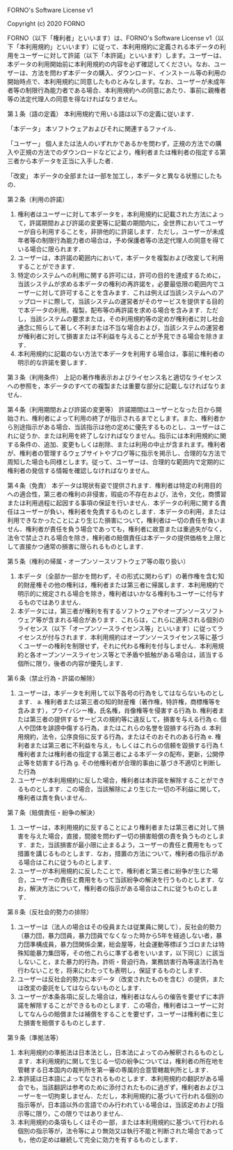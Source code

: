 FORNO's Software License v1

Copyright (c) 2020 FORNO

FORNO（以下「権利者」といいます）は、FORNO's Software License v1（以下「本利用規約」といいます）に従って、本利用規約に定義される本データの利用をユーザーに対して許諾（以下「本許諾」といいます）します。ユーザーは、本データの利用開始前に本利用規約の内容を必ず確認してください。なお、ユーザーは、方法を問わず本データの購入、ダウンロード、インストール等の利用の開始時点で、本利用規約に同意したものとみなします。なお、ユーザーが未成年者等の制限行為能力者である場合、本利用規約への同意にあたり、事前に親権者等の法定代理人の同意を得なければなりません。

第１条（語の定義）
本利用規約で用いる語は以下の定義に従います．

「本データ」
    本ソフトウェアおよびそれに関連するファイル．

「ユーザー」
    個人または法人のいずれかであるかを問わず，正規の方法での購入や正規の方法でのダウンロードなどにより，権利者または権利者の指定する第三者から本データを正当に入手した者．

「改変」
    本データの全部または一部を加工し，本データと異なる状態にしたもの．

第２条（利用の許諾）
1. 権利者はユーザーに対して本データを，本利用規約に記載された方法によって，許諾期間および許諾の変更等に記載の期間内に，全世界においてユーザーが自ら利用することを，非排他的に許諾します．ただし，ユーザーが未成年者等の制限行為能力者の場合は，予め保護者等の法定代理人の同意を得ている場合に限られます．
2. ユーザーは，本許諾の範囲内において，本データを複製および改変して利用することができます．
3. 特定のシステムへの利用に関する許可には，許可の目的を達成するために，当該システムが求める本データの権利の再許諾を，必要最低限の範囲内でユーザーに対して許可することを含みます．これは例えば当該システムへのアップロードに際して，当該システムの運営者がそのサービスを提供する目的で本データの利用，複製，配布等の再許諾を求める場合を含みます．ただし，当該システムの要求または，その利用規約等の定めが権利者に対し社会通念に照らして著しく不利または不当な場合および，当該システムの運営者が権利者に対して損害または不利益を与えることが予見できる場合を除きます．
4. 本利用規約に記載のない方法で本データを利用する場合は，事前に権利者の明示的な許諾を要します．

第３条（利用条件）
    上記の著作権表示およびライセンス名と適切なライセンスへの参照を，本データのすべての複製または重要な部分に記載しなければなりません．

第４条（利用期間および許諾の変更等）
    許諾期間はユーザーとなった日から開始され、権利者によって利用の終了が指示されるまでとします。また、権利者から別途指示がある場合、当該指示は他の定めに優先するものとし、ユーザーはこれに従うか、または利用を終了しなければなりません。指示には本利用規約に関する条件の、追加、変更もしくは削除、または利用の中止が含まれます。権利者が、権利者の管理するウェブサイトやブログ等に指示を掲示し、合理的な方法で周知した場合も同様とします。従って、ユーザーは、合理的な範囲内で定期的に権利者の発信する情報を確認しなければなりません。

第４条（免責）
    本データは現状有姿で提供されます．権利者は特定の利用目的への適合性，第三者の権利の非侵害，瑕疵の不存在および，法令，文化，商慣習または利用過程に起因する事項の保証を行いません．本データの利用に関する責任はユーザーが負い，権利者を免責するものとします．本データの利用，または利用できなかったことにより生じた損害について，権利者は一切の責任を負いません．権利者が責任を負う場合であっても，権利者に故意または重過失がなく，法令で禁止される場合を除き，権利者の賠償責任は本データの提供価格を上限として直接かつ通常の損害に限られるものとします．

第５条（権利の帰属・オープンソースソフトウェア等の取り扱い）
1. 本データ（全部か一部かを問わず，その形式に関わらず）の著作権を含む知的財産権その他の権利は，権利者または第三者に帰属します．本利用規約で明示的に規定される場合を除き，権利者はいかなる権利もユーザーに付与するものではありません．
2. 本データには，第三者が権利を有するソフトウェアやオープンソースソフトウェア等が含まれる場合があります．これらは，これらに適用される個別のライセンス（以下「オープンソースライセンス等」といいます）に従ってライセンスが付与されます．本利用規約はオープンソースライセンス等に基づくユーザーの権利を制限せず，それに代わる権利を付与しません．本利用規約と各オープンソースライセンス等とで矛盾や抵触がある場合は，該当する個所に限り，後者の内容が優先します．

第６条（禁止行為・許諾の解除）
1. ユーザーは，本データを利用して以下各号の行為をしてはならないものとします．
    a. 権利者または第三者の知的財産権（著作権，特許権，商標権等を含みます），プライバシー権，氏名権，肖像権等を侵害する行為
    b. 権利者または第三者の提供するサービスの規約等に違反して，損害を与える行為
    c. 個人や団体を誹謗中傷する行為，またはこれらの名誉を毀損する行為
    d. 本利用規約，法令，公序良俗に反する行為，またはそのおそれのある行為
    e. 権利者または第三者に不利益を与え，もしくはこれらの信頼を毀損する行為
    f. 権利者または権利者の指定する第三者による本データの配布，更新，公開停止等を妨害する行為
    g. その他権利者が合理的事由に基づき不適切と判断した行為
2. ユーザーが本利用規約に反した場合，権利者は本許諾を解除することができるものとします．この場合，当該解除により生じた一切の不利益に関して，権利者は責を負いません．

第７条（賠償責任・紛争の解決）
1. ユーザーは，本利用規約に反することにより権利者または第三者に対して損害を与えた場合，直接，間接を問わず一切の損害賠償の責を負うものとします．また，当該損害が最小限に止まるよう，ユーザーの責任と費用をもって措置を講じるものとします．なお，措置の方法について，権利者の指示がある場合はこれに従うものとします．
2. ユーザーが本利用規約に反したことで，権利者と第三者に紛争が生じた場合，ユーザーの責任と費用をもって当該紛争の解決を行うものとします．なお，解決方法について，権利者の指示がある場合はこれに従うものとします．

第８条（反社会的勢力の排除）
1. ユーザーは（法人の場合はその役員または従業員に関して），反社会的勢力（暴力団，暴力団員，暴力団員でなくなった時から5年を経過しない者，暴力団準構成員，暴力団関係企業，総会屋等，社会運動等標ぼうゴロまたは特殊知能暴力集団等，その他これらに準ずる者をいいます，以下同じ）に該当しないこと，また暴力的行為，詐術・脅迫行為，業務妨害行為等違法行為を行わないことを，将来にわたっても表明し，保証するものとします．
2. ユーザーは反社会的勢力に本データ（改変されたものを含む）の提供，または改変の委託をしてはならないものとします．
3. ユーザーが本条各項に反した場合は，権利者はなんらの催告を要せずに本許諾を解除することができるものとします．この場合，権利者はユーザーに対してなんらの賠償または補償をすることを要せず，ユーザーは権利者に生じた損害を賠償するものとします．

第９条（準拠法等）
1. 本利用規約の準拠法は日本法とし，日本法によってのみ解釈されるものとします．本利用規約に関して生じる一切の紛争については，権利者の所在地を管轄する日本国内の裁判所を第一審の専属的合意管轄裁判所とします．
2. 本許諾は日本語によってなされるものとします．本利用規約の翻訳がある場合でも，当該翻訳は参考のために添付されたものに過ぎず，権利者およびユーザーを一切拘束しません．ただし，本利用規約に基づいて行われる個別の指示等が，日本語以外の言語でのみ行われている場合は，当該定めおよび指示等に限り，この限りではありません．
3. 本利用規約の条項もしくはその一部，または本利用規約に基づいて行われる個別の指示等が，法令等により無効又は執行不能と判断された場合であっても，他の定めは継続して完全に効力を有するものとします．

